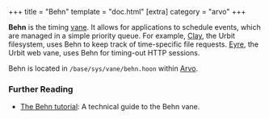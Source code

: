 +++
title = "Behn"
template = "doc.html"
[extra]
category = "arvo"
+++

**Behn** is the timing [vane](/reference/glossary/filesystem). It allows for applications to schedule events, which are managed in a simple priority queue. For example, [Clay](/reference/glossary/clay), the Urbit filesystem, uses Behn to keep track of time-specific file requests. [Eyre](/reference/glossary/eyre), the Urbit web vane, uses Behn for timing-out HTTP sessions.

Behn is located in `/base/sys/vane/behn.hoon` within [Arvo](/reference/glossary/arvo).

### Further Reading

- [The Behn tutorial](/reference/arvo/behn/behn): A technical guide to the Behn vane.
